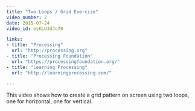 ```yaml
---
title: "Two Loops / Grid Exercise"
video_number: 2
date: 2015-07-24
video_id: esKLU3dJo70

links: 
- title: "Processing"
  url: "http://processing.org"
- title: "Processing Foundation"
  url: "https://processingfoundation.org/"
- title: "Learning Processing"
  url: "http://learningprocessing.com/"

---
```


This video shows how to create a grid pattern on screen using two loops, one for horizontal, one for vertical.